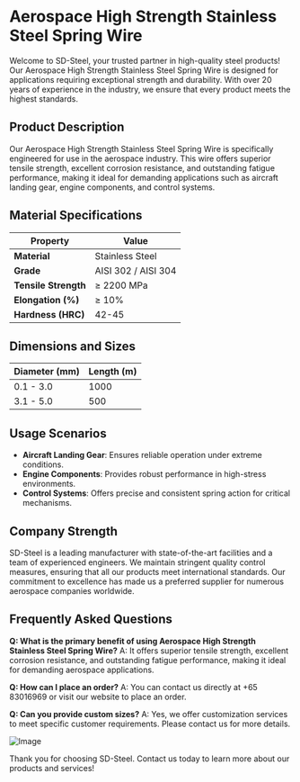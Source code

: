 # Aerospace High Strength Stainless Steel Spring Wire

Welcome to SD-Steel, your trusted partner in high-quality steel products! Our Aerospace High Strength Stainless Steel Spring Wire is designed for applications requiring exceptional strength and durability. With over 20 years of experience in the industry, we ensure that every product meets the highest standards.

## Product Description

Our Aerospace High Strength Stainless Steel Spring Wire is specifically engineered for use in the aerospace industry. This wire offers superior tensile strength, excellent corrosion resistance, and outstanding fatigue performance, making it ideal for demanding applications such as aircraft landing gear, engine components, and control systems.

## Material Specifications

| **Property**         | **Value**            |
|----------------------|----------------------|
| **Material**         | Stainless Steel      |
| **Grade**            | AISI 302 / AISI 304  |
| **Tensile Strength** | ≥ 2200 MPa          |
| **Elongation (%)**   | ≥ 10%                |
| **Hardness (HRC)**   | 42-45                |

## Dimensions and Sizes

| **Diameter (mm)** | **Length (m)** |
|-------------------|----------------|
| 0.1 - 3.0         | 1000           |
| 3.1 - 5.0         | 500            |

## Usage Scenarios

- **Aircraft Landing Gear**: Ensures reliable operation under extreme conditions.
- **Engine Components**: Provides robust performance in high-stress environments.
- **Control Systems**: Offers precise and consistent spring action for critical mechanisms.

## Company Strength

SD-Steel is a leading manufacturer with state-of-the-art facilities and a team of experienced engineers. We maintain stringent quality control measures, ensuring that all our products meet international standards. Our commitment to excellence has made us a preferred supplier for numerous aerospace companies worldwide.

## Frequently Asked Questions

**Q: What is the primary benefit of using Aerospace High Strength Stainless Steel Spring Wire?**
A: It offers superior tensile strength, excellent corrosion resistance, and outstanding fatigue performance, making it ideal for demanding aerospace applications.

**Q: How can I place an order?**
A: You can contact us directly at +65 83016969 or visit our website to place an order.

**Q: Can you provide custom sizes?**
A: Yes, we offer customization services to meet specific customer requirements. Please contact us for more details.

![Image](https://github.com/user-attachments/assets/2567258e-e124-4816-932d-1809bd27ef0b)

Thank you for choosing SD-Steel. Contact us today to learn more about our products and services!